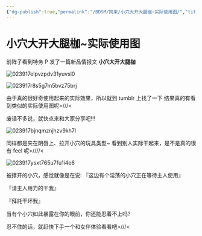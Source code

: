 ```yaml
---
{"dg-publish":true,"permalink":"/BDSM/拘束/小穴大开大腿枷~实际使用图/","title":"小穴大开大腿枷~实际使用图","tags":["性玩具","大腿枷","露出"],"created":"2025-02-15T20:15:15.000+08:00","updated":"2025-02-16T16:16:56.439+08:00"}
---
```



# 小穴大开大腿枷~实际使用图

前阵子看到特务 P 发了一篇新品情报文 **小穴大开大腿枷**

![023917elpvzpdv31yuvsl0](https://wikijs-pics.zfeny.me/wikijs/img/2025/02/026dcfce89bad7cfe60d85ffaf2d2157.jpg)

![023917r8s5g7m5bvz75brj](https://wikijs-pics.zfeny.me/wikijs/img/2025/02/b075fce9151e5b8a82c0de41e9fdde45.jpg)

由于真的很好奇使用起来的实际效果，所以就到 tumblr 上找了一下
结果真的有看到类似的实际使用图呢>///<

废话不多说，就快点来和大家分享吧!!!

![023917bjnqmznjhzv9kh7l](https://wikijs-pics.zfeny.me/wikijs/img/2025/02/32d05d9ca71f21ce13bc3d0925edb925.jpg)

同样都是夹在阴唇上、拉开小穴的玩具类型~
看到别人实际干起来，是不是真的很有 feel 呢>////<

![023917ysxt765u7fu1i4e6](https://wikijs-pics.zfeny.me/wikijs/img/2025/02/f07d978dff56276396cdc6fbd8887a33.jpg)

被撑开的小穴，感觉就像是在说: 『这边有个淫荡的小穴正在等待主人使用』

『请主人用力的干我』

『拜託干坏我』

当有个小穴如此暴露在你的眼前，你还能忍着不上吗?

忍不住的话，就赶快下手一个和女伴体验看看吧>///<
